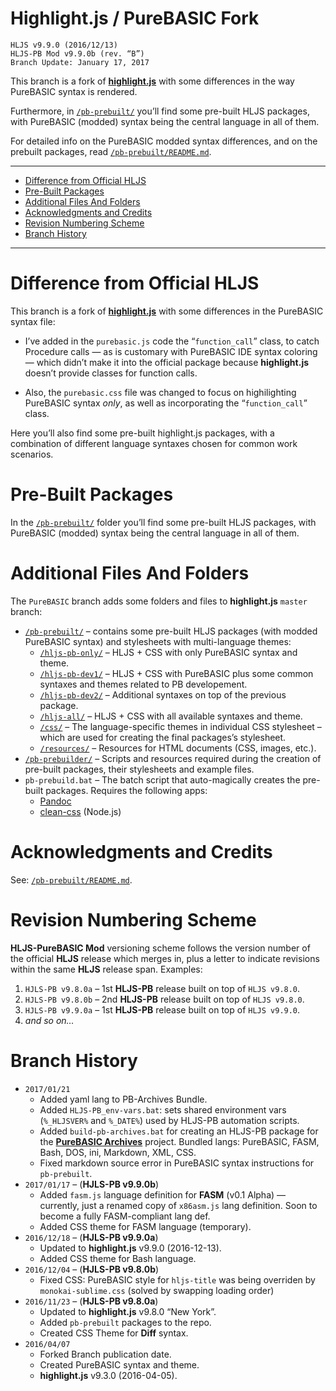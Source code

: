 Highlight.js / PureBASIC Fork
=============================

    HLJS v9.9.0 (2016/12/13)
    HLJS-PB Mod v9.9.0b (rev. “B”)
    Branch Update: January 17, 2017

This branch is a fork of [**highlight.js**](https://highlightjs.org/) with some differences in the way PureBASIC syntax is rendered.

Furthermore, in [`/pb-prebuilt/`](./pb-prebuilt/) you’ll find some pre-built HLJS packages, with PureBASIC (modded) syntax being the central language in all of them.

For detailed info on the PureBASIC modded syntax differences, and on the prebuilt packages, read [`/pb-prebuilt/README.md`](./pb-prebuilt/README.md).

------------------------------------------------------------------------

<!-- #toc -->
-   [Difference from Official HLJS](#difference-from-official-hljs)
-   [Pre-Built Packages](#pre-built-packages)
-   [Additional Files And Folders](#additional-files-and-folders)
-   [Acknowledgments and Credits](#acknowledgments-and-credits)
-   [Revision Numbering Scheme](#revision-numbering-scheme)
-   [Branch History](#branch-history)

<!-- /toc -->

------------------------------------------------------------------------

Difference from Official HLJS
=============================

This branch is a fork of [**highlight.js**](https://highlightjs.org/) with some differences in the PureBASIC syntax file:

-   I’ve added in the `purebasic.js` code the “`function_call`” class, to catch Procedure calls — as is customary with PureBASIC IDE syntax coloring — which didn’t make it into the official package because **highlight.js** doesn’t provide classes for function calls.

-   Also, the `purebasic.css` file was changed to focus on highilighting PureBASIC syntax *only*, as well as incorporating the “`function_call`” class.

Here you’ll also find some pre-built highlight.js packages, with a combination of different language syntaxes chosen for common work scenarios.

Pre-Built Packages
==================

In the [`/pb-prebuilt/`](./pb-prebuilt/) folder you’ll find some pre-built HLJS packages, with PureBASIC (modded) syntax being the central language in all of them.

Additional Files And Folders
============================

The `PureBASIC` branch adds some folders and files to **highlight.js** `master` branch:

-   [`/pb-prebuilt/`](./pb-prebuilt/) – contains some pre-built HLJS packages (with modded PureBASIC syntax) and stylesheets with multi-language themes:
    -   [`/hljs-pb-only/`](./pb-prebuilt/hljs-pb-only/) – HLJS + CSS with only PureBASIC syntax and theme.
    -   [`/hljs-pb-dev1/`](./pb-prebuilt/hljs-pb-dev1/) – HLJS + CSS with PureBASIC plus some common syntaxes and themes related to PB developement.
    -   [`/hljs-pb-dev2/`](./pb-prebuilt/hljs-pb-dev2/) – Additional syntaxes on top of the previous package.
    -   [`/hljs-all/`](./pb-prebuilt/hljs-all/) – HLJS + CSS with all available syntaxes and theme.
    -   [`/css/`](./pb-prebuilt/css/) – The language-specific themes in individual CSS stylesheet – which are used for creating the final packages’s stylesheet.
    -   [`/resources/`](./resources/) – Resources for HTML documents (CSS, images, etc.).
-   [`/pb-prebuilder/`](./pb-prebuilder/) – Scripts and resources required during the creation of pre-built packages, their stylesheets and example files.
-   `pb-prebuild.bat` – The batch script that auto-magically creates the pre-built packages. Requires the following apps:
    -   [Pandoc](http://pandoc.org/)
    -   [clean-css](https://www.npmjs.com/package/clean-css) (Node.js)

Acknowledgments and Credits
===========================

See: [`/pb-prebuilt/README.md`](./pb-prebuilt/README.md#acknowledgments-and-credits).

Revision Numbering Scheme
=========================

**HLJS-PureBASIC Mod** versioning scheme follows the version number of the official **HLJS** release which merges in, plus a letter to indicate revisions within the same **HLJS** release span. Examples:

1.  `HJLS-PB v9.8.0a` – 1st **HLJS-PB** release built on top of `HLJS v9.8.0`.
2.  `HJLS-PB v9.8.0b` – 2nd **HLJS-PB** release built on top of `HLJS v9.8.0`.
3.  `HJLS-PB v9.9.0a` – 1st **HLJS-PB** release built on top of `HLJS v9.9.0`.
4.  *and so on…*

Branch History
==============

-   `2017/01/21`
    -   Added yaml lang to PB-Archives Bundle.
    -   Added `HLJS-PB_env-vars.bat`: sets shared environment vars (`%_HLJSVER%` and `%_DATE%`) used by HLJS-PB automation scripts.
    -   Added `build-pb-archives.bat` for creating an HLJS-PB package for the [**PureBASIC Archives**](https://github.com/tajmone/purebasic-archives) project. Bundled langs: PureBASIC, FASM, Bash, DOS, ini, Markdown, XML, CSS.
    -   Fixed markdown source error in PureBASIC syntax instructions for `pb-prebuilt`.
-   `2017/01/17` – (**HJLS-PB v9.9.0b**)
    -   Added `fasm.js` language definition for **FASM** (v0.1 Alpha) — currently, just a renamed copy of `x86asm.js` lang definition. Soon to become a fully FASM-compliant lang def.
    -   Added CSS theme for FASM language (temporary).
-   `2016/12/18` – (**HJLS-PB v9.9.0a**)
    -   Updated to **highlight.js** v9.9.0 (2016-12-13).
    -   Added CSS theme for Bash language.
-   `2016/12/04` – (**HJLS-PB v9.8.0b**)
    -   Fixed CSS: PureBASIC style for `hljs-title` was being overriden by `monokai-sublime.css` (solved by swapping loading order)
-   `2016/11/23` – (**HJLS-PB v9.8.0a**)
    -   Updated to **highlight.js** v9.8.0 “New York”.
    -   Added `pb-prebuilt` packages to the repo.
    -   Created CSS Theme for **Diff** syntax.
-   `2016/04/07`
    -   Forked Branch publication date.
    -   Created PureBASIC syntax and theme.
    -   **highlight.js** v9.3.0 (2016-04-05).

